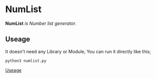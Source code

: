 # NumList

**NumList** _is Number list generator._

## Useage

It doesn't need any Library or Module, You can run it directly like this;
```
python3 numlist.py
```
[Useage](https://raw.githubusercontent.com/shexer/NumList/main/NumList.PNG?token=AR7FZ6GPGJIFW3JKV33RWU3AX6XGE)
